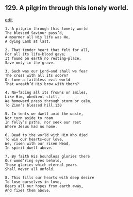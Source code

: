 
## 129.  A pilgrim through this lonely world.
[edit](https://docs.google.com/document/d/1v_RyFuucSahhs7osSPhEenHvqQCyp42C/edit?mode=html)



    1. A pilgrim through this lonely world
    The blessed Saviour pass’d,
    A mourner all His life was He,
    A dying Lamb at last.

    2. That tender heart that felt for all,
    For all its life-blood gave;
    It found on earth no resting-place,
    Save only in the grave.

    3. Such was our Lord—and shall we fear
    The cross with all its scorn?
    Or love a faithless evil world 
    That wreath’d His brow with thorn?

    4. No—facing all its frowns or smiles,
    Like Him, obedient still,
    We homeward press through storm or calm, 
    To Zion’s blessed hill.130

    5. In tents we dwell amid the waste,
    Nor turn aside to roam 
    In folly’s paths, nor seek our rest 
    Where Jesus had no home.

    6. Dead to the world with Him Who died
    To win our hearts—our love,
    We, risen with our risen Head,
    In spirit dwell above.

    7. By faith His boundless glories there
    Our wond’ring eyes behold,
    Those glories which eternal years 
    Shall never all unfold.

    8. This fills our hearts with deep desire
    To lose ourselves in love,
    Bears all our hopes from earth away, 
    And fixes them above.
